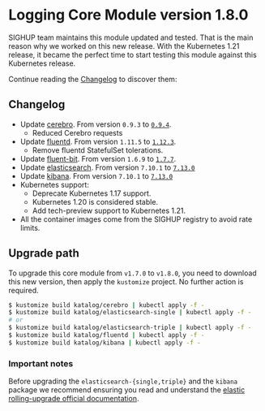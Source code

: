# Logging Core Module version 1.8.0

SIGHUP team maintains this module updated and tested. That is the main reason why we worked on this new release.
With the Kubernetes 1.21 release, it became the perfect time to start testing this module against this Kubernetes
release.

Continue reading the [Changelog](#changelog) to discover them:

## Changelog

- Update [cerebro](../../katalog/cerebro). From version `0.9.3` to [`0.9.4`](https://github.com/lmenezes/cerebro/releases/tag/v0.9.3).
  - Reduced Cerebro requests
- Update [fluentd](../../katalog/fluentd). From version `1.11.5` to [`1.12.3`](https://github.com/fluent/fluentd/blob/master/CHANGELOG.md#release-v1115---20201106).
  - Remove fluentd StatefulSet tolerations.
- Update [fluent-bit](../../katalog/fluentd). From version `1.6.9` to [`1.7.7`](https://fluentbit.io/announcements/v1.7.7/).
- Update [elasticsearch](../../katalog/elasticsearch-single). From version `7.10.1` to [`7.13.0`](https://www.elastic.co/guide/en/elasticsearch/reference/current/release-notes-7.13.0.html)
- Update [kibana](../../katalog/kibana). From version `7.10.1` to [`7.13.0`](https://www.elastic.co/guide/en/kibana/current/release-notes-7.13.0.html)
- Kubernetes support:
  - Deprecate Kubernetes 1.17 support.
  - Kubernetes 1.20 is considered stable.
  - Add tech-preview support to Kubernetes 1.21.
- All the container images come from the SIGHUP registry to avoid rate limits.

## Upgrade path

To upgrade this core module from `v1.7.0` to `v1.8.0`, you need to download this new version, then apply the
`kustomize` project. No further action is required.

```bash
$ kustomize build katalog/cerebro | kubectl apply -f -
$ kustomize build katalog/elasticsearch-single | kubectl apply -f -
# or
$ kustomize build katalog/elasticsearch-triple | kubectl apply -f -
$ kustomize build katalog/fluentd | kubectl apply -f -
$ kustomize build katalog/kibana | kubectl apply -f -
```

### Important notes

Before upgrading the `elasticsearch-{single,triple}` and the `kibana` package we recommend ensuring you read and
understand the
[elastic rolling-upgrade official documentation](https://www.elastic.co/guide/en/elasticsearch/reference/7.13/rolling-upgrades.html).
